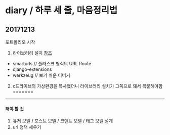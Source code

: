 diary / 하루 세 줄, 마음정리법
=
## 20171213
포트폴리오 시작  
1. 라이브러리 설치 [참조](https://libsora.so/posts/good-django-library/)
- smarturls // 플라스크 형식의 URL Route
- django-extensions
- werkzeug // 보기 쉬운 디버거
2. c드라이브의 가상환경을 복사했더니 라이브러리 설치가 그쪽으로 돼서 복붙해야함
=======
---
#### 해야 할 것
1. 유저 모델 / 포스트 모델 / 코멘트 모델 / 태그 모델 설계
2. url 정책 세우기
